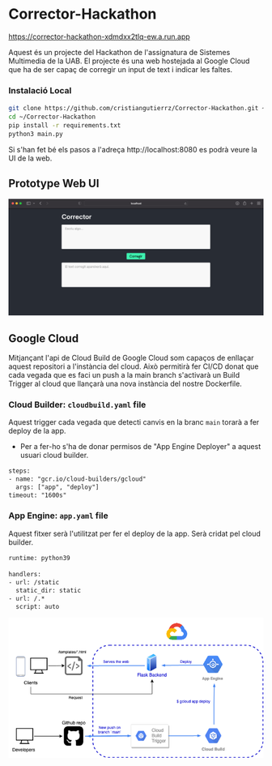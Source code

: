 # Corrector-Hackathon

https://corrector-hackathon-xdmdxx2tlq-ew.a.run.app

Aquest és un projecte del Hackathon de l'assignatura de Sistemes Multimedia de la UAB.
El projecte és una web hostejada al Google Cloud que ha de ser capaç de corregir un input de text i indicar les faltes.

### Instalació Local
```bash
git clone https://github.com/cristiangutierrz/Corrector-Hackathon.git ~/.
cd ~/Corrector-Hackathon
pip install -r requirements.txt
python3 main.py
```

Si s'han fet bé els pasos a l'adreça http://localhost:8080 es podrà veure la UI de la web.

## Prototype Web UI

![alt text](https://github.com/cristiangutierrz/Corrector-Hackathon/blob/main/public/imgs/capt1.png?raw=true)

## Google Cloud
Mitjançant l'api de Cloud Build de Google Cloud som capaços de enllaçar aquest repositori a l'instància del cloud. Això permitirà fer CI/CD donat que cada vegada que es faci un push a la main branch s'activarà un Build Trigger al cloud que llançarà una nova instància del nostre Dockerfile.

### Cloud Builder: `cloudbuild.yaml` file
Aquest trigger cada vegada que detecti canvis en la branc `main` torarà a fer deploy de la app.
* Per a fer-ho s'ha de donar permisos de "App Engine Deployer" a aquest usuari cloud builder.
```
steps:
- name: "gcr.io/cloud-builders/gcloud"
  args: ["app", "deploy"]
timeout: "1600s"
```
### App Engine: `app.yaml` file
Aquest fitxer serà l'utilitzat per fer el deploy de la app. Serà cridat pel cloud builder.
```
runtime: python39

handlers:
- url: /static
  static_dir: static
- url: /.*
  script: auto
```

![alt text](https://github.com/cristiangutierrz/Corrector-Hackathon/blob/main/public/imgs/diagram.drawio.png?raw=true)
